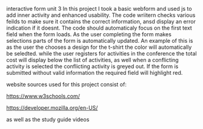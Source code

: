 interactive form unit 3
In this project I took a basic webform and used js to add inner activity and enhanced usability. 
The code wriitern checks various feilds to make sure it contains the correct information, ansd display an error indication if it doesnt. 
The code should automaticaly focus on the first text field when the form loads. 
As the user completing the form makes selections parts of the form is automatically updated. 
An example of this is as the user the chooses a design for the t-shirt the color will automatically be seledted. 
while the user registers for activities in the conference the total cost will display below the list of activities, as well when a conflicting activity is selected the conflicting activity is greyed out. 
If the form is submitted without valid information the required field will highlight red. 


website sources used for this project consist of:

https://www.w3schools.com/

https://developer.mozilla.org/en-US/

as well as the study guide videos 